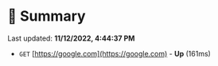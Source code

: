 # 📖 Summary
Last updated: **11/12/2022, 4:44:37 PM**

- `GET` [https://google.com](https://google.com) - **Up** (161ms)
